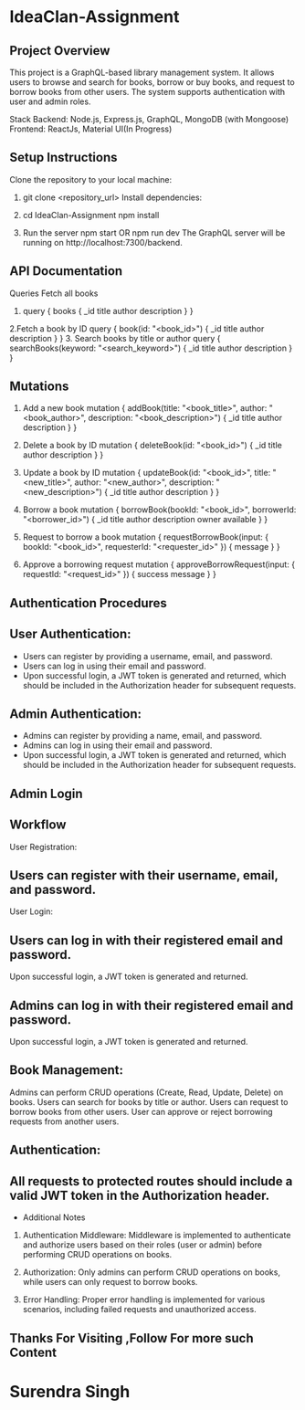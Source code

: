 # IdeaClan-Assignment
## Project Overview
This project is a GraphQL-based library management system. It allows users to browse and search for books, borrow or buy books, and request to borrow books from other users. The system supports authentication with user and admin roles.

Stack
Backend: Node.js, Express.js, GraphQL, MongoDB (with Mongoose)
Frontend: ReactJs, Material UI(In Progress)
## Setup Instructions
Clone the repository to your local machine:

1. git clone <repository_url>
Install dependencies:

2. cd IdeaClan-Assignment
   npm install

3. Run the server 
 npm start OR npm run dev
The GraphQL server will be running on http://localhost:7300/backend.

## API Documentation
Queries
Fetch all books

1. query {
  books {
    _id
    title
    author
    description
  }
}

2.Fetch a book by ID
query {
  book(id: "<book_id>") {
    _id
    title
    author
    description
  }
}
3. Search books by title or author
query {
  searchBooks(keyword: "<search_keyword>") {
    _id
    title
    author
    description
  }
}

##  Mutations
1. Add a new book
mutation {
  addBook(title: "<book_title>", author: "<book_author>", description: "<book_description>") {
    _id
    title
    author
    description
  }
}
2. Delete a book by ID
mutation {
  deleteBook(id: "<book_id>") {
    _id
    title
    author
    description
  }
}
3. Update a book by ID
mutation {
  updateBook(id: "<book_id>", title: "<new_title>", author: "<new_author>", description: "<new_description>") {
    _id
    title
    author
    description
  }
}
4. Borrow a book
mutation {
  borrowBook(bookId: "<book_id>", borrowerId: "<borrower_id>") {
    _id
    title
    author
    description
    owner
    available
  }
}
5. Request to borrow a book
mutation {
  requestBorrowBook(input: { bookId: "<book_id>", requesterId: "<requester_id>" }) {
    message
  }
}

6. Approve a borrowing request
mutation {
  approveBorrowRequest(input: { requestId: "<request_id>" }) {
    success
    message
  }
}

## Authentication Procedures
 ## User Authentication:

* Users can register by providing a username, email, and password.
* Users can log in using their email and password.
* Upon successful login, a JWT token is generated and returned, which should be included in the Authorization header for subsequent requests.

## Admin Authentication:
* Admins can register by providing a name, email, and password.
* Admins can log in using their email and password.
* Upon successful login, a JWT token is generated and returned, which should be included in the Authorization header for subsequent requests.
## Admin Login 


## Workflow
User Registration:

## Users can register with their username, email, and password.
User Login:

## Users can log in with their registered email and password.
Upon successful login, a JWT token is generated and returned.


## Admins can log in with their registered email and password.
Upon successful login, a JWT token is generated and returned.

## Book Management:

 Admins can perform CRUD operations (Create, Read, Update, Delete) on books.
 Users can search for books by title or author.
 Users can request to borrow books from other users.
 User can approve or reject borrowing requests from another users.

## Authentication:

## All requests to protected routes should include a valid JWT token in the Authorization header.

* Additional Notes
1. Authentication Middleware: Middleware is implemented to authenticate and authorize users based on their roles (user or admin) before performing CRUD operations on books.

2. Authorization: Only admins can perform CRUD operations on books, while users can only request to borrow books.

2. Error Handling: Proper error handling is implemented for various scenarios, including failed requests and unauthorized access.

## Thanks For Visiting ,Follow For more such Content ##
# Surendra Singh #
